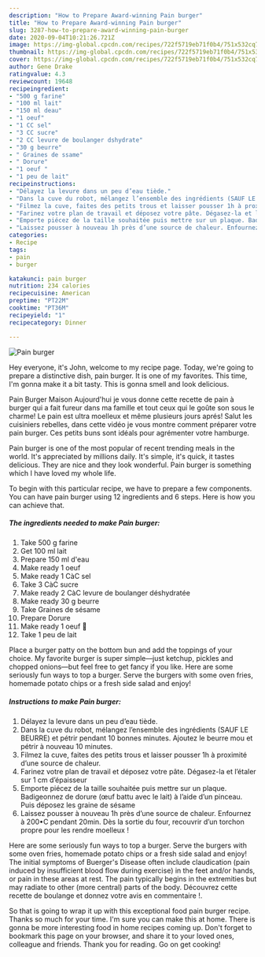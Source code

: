 ```yaml
---
description: "How to Prepare Award-winning Pain burger"
title: "How to Prepare Award-winning Pain burger"
slug: 3287-how-to-prepare-award-winning-pain-burger
date: 2020-09-04T10:21:26.721Z
image: https://img-global.cpcdn.com/recipes/722f5719eb71f0b4/751x532cq70/pain-burger-photo-principale-de-la-recette.jpg
thumbnail: https://img-global.cpcdn.com/recipes/722f5719eb71f0b4/751x532cq70/pain-burger-photo-principale-de-la-recette.jpg
cover: https://img-global.cpcdn.com/recipes/722f5719eb71f0b4/751x532cq70/pain-burger-photo-principale-de-la-recette.jpg
author: Gene Drake
ratingvalue: 4.3
reviewcount: 19648
recipeingredient:
- "500 g farine"
- "100 ml lait"
- "150 ml deau"
- "1 oeuf"
- "1 CC sel"
- "3 CC sucre"
- "2 CC levure de boulanger dshydrate"
- "30 g beurre"
- " Graines de ssame"
- " Dorure"
- "1 oeuf "
- "1 peu de lait"
recipeinstructions:
- "Délayez la levure dans un peu d’eau tiède."
- "Dans la cuve du robot, mélangez l’ensemble des ingrédients (SAUF LE BEURRE) et pétrir pendant 10 bonnes minutes. Ajoutez le beurre mou et pétrir à nouveau 10 minutes."
- "Filmez la cuve, faites des petits trous et laisser pousser 1h à proximité d’une source de chaleur."
- "Farinez votre plan de travail et déposez votre pâte. Dégasez-la et l’étaler sur 1 cm d’épaisseur"
- "Emporte piécez de la taille souhaitée puis mettre sur un plaque. Badigeonnez de dorure (œuf battu avec le lait) à l’aide d’un pinceau. Puis déposez les graine de sésame"
- "Laissez pousser à nouveau 1h près d’une source de chaleur. Enfournez à 200•C pendant 20min. Dès la sortie du four, recouvrir d’un torchon propre pour les rendre moelleux !"
categories:
- Recipe
tags:
- pain
- burger

katakunci: pain burger 
nutrition: 234 calories
recipecuisine: American
preptime: "PT22M"
cooktime: "PT36M"
recipeyield: "1"
recipecategory: Dinner

---
```



![Pain burger](https://img-global.cpcdn.com/recipes/722f5719eb71f0b4/751x532cq70/pain-burger-photo-principale-de-la-recette.jpg)

Hey everyone, it's John, welcome to my recipe page. Today, we're going to prepare a distinctive dish, pain burger. It is one of my favorites. This time, I'm gonna make it a bit tasty. This is gonna smell and look delicious.

Pain Burger Maison Aujourd&#39;hui je vous donne cette recette de pain à burger qui a fait fureur dans ma famille et tout ceux qui le goûte son sous le charme! Le pain est ultra moelleux et même plusieurs jours aprés! Salut les cuisiniers rebelles, dans cette vidéo je vous montre comment préparer votre pain burger. Ces petits buns sont idéals pour agrémenter votre hamburge.

Pain burger is one of the most popular of recent trending meals in the world. It's appreciated by millions daily. It's simple, it's quick, it tastes delicious. They are nice and they look wonderful. Pain burger is something which I have loved my whole life.


To begin with this particular recipe, we have to prepare a few components. You can have pain burger using 12 ingredients and 6 steps. Here is how you can achieve that.

<!--inarticleads1-->

##### The ingredients needed to make Pain burger:

1. Take 500 g farine
1. Get 100 ml lait
1. Prepare 150 ml d&#39;eau
1. Make ready 1 oeuf
1. Make ready 1 CàC sel
1. Take 3 CàC sucre
1. Make ready 2 CàC levure de boulanger déshydratée
1. Make ready 30 g beurre
1. Take  Graines de sésame
1. Prepare  Dorure
1. Make ready 1 oeuf 🥚
1. Take 1 peu de lait


Place a burger patty on the bottom bun and add the toppings of your choice. My favorite burger is super simple—just ketchup, pickles and chopped onions—but feel free to get fancy if you like. Here are some seriously fun ways to top a burger. Serve the burgers with some oven fries, homemade potato chips or a fresh side salad and enjoy! 

<!--inarticleads2-->

##### Instructions to make Pain burger:

1. Délayez la levure dans un peu d’eau tiède.
1. Dans la cuve du robot, mélangez l’ensemble des ingrédients (SAUF LE BEURRE) et pétrir pendant 10 bonnes minutes. Ajoutez le beurre mou et pétrir à nouveau 10 minutes.
1. Filmez la cuve, faites des petits trous et laisser pousser 1h à proximité d’une source de chaleur.
1. Farinez votre plan de travail et déposez votre pâte. Dégasez-la et l’étaler sur 1 cm d’épaisseur
1. Emporte piécez de la taille souhaitée puis mettre sur un plaque. Badigeonnez de dorure (œuf battu avec le lait) à l’aide d’un pinceau. Puis déposez les graine de sésame
1. Laissez pousser à nouveau 1h près d’une source de chaleur. Enfournez à 200•C pendant 20min. Dès la sortie du four, recouvrir d’un torchon propre pour les rendre moelleux !


Here are some seriously fun ways to top a burger. Serve the burgers with some oven fries, homemade potato chips or a fresh side salad and enjoy! The initial symptoms of Buerger&#39;s Disease often include claudication (pain induced by insufficient blood flow during exercise) in the feet and/or hands, or pain in these areas at rest. The pain typically begins in the extremities but may radiate to other (more central) parts of the body. Découvrez cette recette de boulange et donnez votre avis en commentaire !. 

So that is going to wrap it up with this exceptional food pain burger recipe. Thanks so much for your time. I'm sure you can make this at home. There is gonna be more interesting food in home recipes coming up. Don't forget to bookmark this page on your browser, and share it to your loved ones, colleague and friends. Thank you for reading. Go on get cooking!
